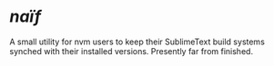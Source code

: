 # *naïf*
A small utility for nvm users to keep their SublimeText build systems synched with their installed versions.
Presently far from finished.
